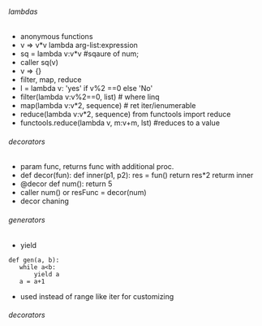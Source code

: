 ###### lambdas
- anonymous functions
- v => v*v lambda arg-list:expression
- sq = lambda v:v*v #sqaure of num; 
- caller sq(v)
- v => {}
- filter, map, reduce
- l = lambda v: 'yes' if v%2 ==0 else 'No'
- filter(lambda v:v%2==0, list) # where linq
- map(lambda v:v*2, sequence) # ret iter/ienumerable
- reduce(lambda v:v*2, sequence) from functools import reduce
- functools.reduce(lambda v, m:v+m, lst) #reduces to a value

###### decorators
 - param func, returns func with additional proc.
 - def decor(fun):
    def inner(p1, p2):
        res = fun()
        return res*2
    returm inner
- @decor
    def num():
        return 5
- caller num() or resFunc = decor(num)
- decor chaning

###### generators
 - yield 
 ```
 def gen(a, b):
    while a<b:
        yield a
    a = a+1
 ```
 - used instead of range like iter for customizing

 ###### decorators





